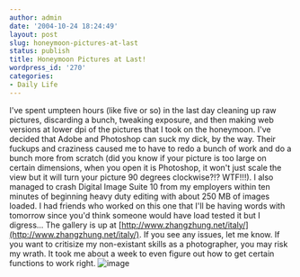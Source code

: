 ```yaml
---
author: admin
date: '2004-10-24 18:24:49'
layout: post
slug: honeymoon-pictures-at-last
status: publish
title: Honeymoon Pictures at Last!
wordpress_id: '270'
categories:
- Daily Life
---
```


I've spent umpteen hours (like five or so) in the last day cleaning up
raw pictures, discarding a bunch, tweaking exposure, and then making web
versions at lower dpi of the pictures that I took on the honeymoon. I've
decided that Adobe and Photoshop can suck my dick, by the way. Their
fuckups and craziness caused me to have to redo a bunch of work and do a
bunch more from scratch (did you know if your picture is too large on
certain dimensions, when you open it is Photoshop, it won't just scale
the view but it will turn your picture 90 degrees clockwise?!? WTF!!!).
I also managed to crash Digital Image Suite 10 from my employers within
ten minutes of beginning heavy duty editing with about 250 MB of images
loaded. I had friends who worked on this one that I'll be having words
with tomorrow since you'd think someone would have load tested it but I
digress... The gallery is up at
[http://www.zhangzhung.net/italy/](http://www.zhangzhung.net/italy/). If
you see any issues, let me know. If you want to critisize my
non-existant skills as a photographer, you may risk my wrath. It took me
about a week to even figure out how to get certain functions to work
right.
![image](http://www.zhangzhung.net/italy/images/milan-5.jpg)
